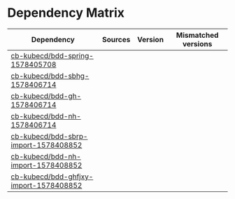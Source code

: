 # Dependency Matrix

Dependency | Sources | Version | Mismatched versions
---------- | ------- | ------- | -------------------
[cb-kubecd/bdd-spring-1578405708](https://github.com/cb-kubecd/bdd-spring-1578405708.git) |  | []() | 
[cb-kubecd/bdd-sbhg-1578406714](https://github.com/cb-kubecd/bdd-sbhg-1578406714.git) |  | []() | 
[cb-kubecd/bdd-gh-1578406714](https://github.com/cb-kubecd/bdd-gh-1578406714.git) |  | []() | 
[cb-kubecd/bdd-nh-1578406714](https://github.com/cb-kubecd/bdd-nh-1578406714.git) |  | []() | 
[cb-kubecd/bdd-sbrp-import-1578408852](https://github.com/cb-kubecd/bdd-sbrp-import-1578408852.git) |  | []() | 
[cb-kubecd/bdd-nh-import-1578408852](https://github.com/cb-kubecd/bdd-nh-import-1578408852.git) |  | []() | 
[cb-kubecd/bdd-ghfjxy-import-1578408852](https://github.com/cb-kubecd/bdd-ghfjxy-import-1578408852.git) |  | []() | 

